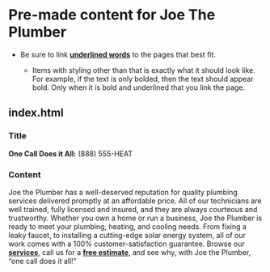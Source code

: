 # Pre-made content for Joe The Plumber

* Be sure to link <b><u>underlined words</u></b> to the pages that best fit.

  * Items with styling other than that is exactly what it should look like. For example, if the text is only bolded, then the text should appear bold. Only when it is bold and underlined that you link the page.

## index.html

### Title

**One Call Does it All:** (888) 555-HEAT

### Content

Joe the Plumber has a well-deserved reputation for quality plumbing services delivered promptly at an affordable price. All of our technicians are well trained, fully licensed and insured, and they are always courteous and trustworthy. Whether you own a home or run a business, Joe the Plumber is ready to meet your plumbing, heating, and cooling needs. From fixing a leaky faucet, to installing a cutting-edge solar energy system, all of our work comes with a 100% customer-satisfaction guarantee. Browse our <b><u>services</u></b>, call us for a <b><u>free estimate</u></b>, and see why, with Joe the Plumber, “one call does it all!”
